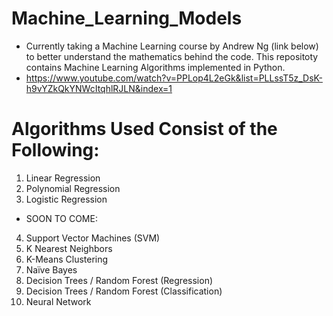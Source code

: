 # Machine_Learning_Models

* Currently taking a Machine Learning course by Andrew Ng (link below) to better understand the mathematics behind the code. This repositoty contains Machine Learning Algorithms implemented in Python.
* https://www.youtube.com/watch?v=PPLop4L2eGk&list=PLLssT5z_DsK-h9vYZkQkYNWcItqhlRJLN&index=1

# Algorithms Used Consist of the Following:

1. Linear Regression
2. Polynomial Regression
3. Logistic Regression

* SOON TO COME:
4. Support Vector Machines (SVM)
5. K Nearest Neighbors
6. K-Means Clustering
7. Naïve Bayes 
8. Decision Trees / Random Forest (Regression)
9. Decision Trees / Random Forest (Classification)
10. Neural Network
